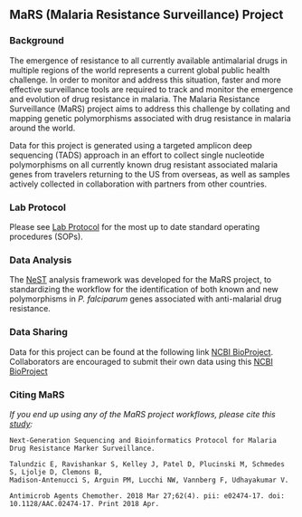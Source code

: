 ## MaRS (Malaria Resistance Surveillance) Project

### Background
The emergence of resistance to all currently available antimalarial drugs in multiple regions of the world represents a current global public health challenge. In order to monitor and address this situation, faster and more effective surveillance tools are required to track and monitor the emergence and evolution of drug resistance in malaria. The Malaria Resistance Surveillance (MaRS) project aims to address this challenge by collating and mapping genetic polymorphisms associated with drug resistance in malaria around the world.

Data for this project is generated using a targeted amplicon deep sequencing (TADS) approach in an effort to collect single nucleotide polymorphisms on all currently known drug resistant associated malaria genes from travelers returning to the US from overseas, as well as samples actively collected in collaboration with partners from other countries.

### Lab Protocol

Please see [Lab Protocol](https://github.com/CDCgov/MaRS/tree/master/lab_sop) for the most up to date standard operating procedures (SOPs).

### Data Analysis

The [NeST](https://github.com/CDCgov/NeST) analysis framework was developed for the MaRS project, to standardizing the workflow for the identification of both known and new polymorphisms in _P. falciparum_ genes associated with anti-malarial drug resistance.  

### Data Sharing

Data for this project can be found at the following link [NCBI BioProject](https://www.ncbi.nlm.nih.gov/bioproject/?term=PRJNA428490). Collaborators are encouraged to submit their own data using this [NCBI BioProject](https://www.ncbi.nlm.nih.gov/bioproject/?term=PRJNA428490)


### Citing MaRS

*If you end up using any of the MaRS project workflows, please cite this [study](https://www.ncbi.nlm.nih.gov/pubmed/29439965):*

```
Next-Generation Sequencing and Bioinformatics Protocol for Malaria Drug Resistance Marker Surveillance.

Talundzic E, Ravishankar S, Kelley J, Patel D, Plucinski M, Schmedes S, Ljolje D, Clemons B,
Madison-Antenucci S, Arguin PM, Lucchi NW, Vannberg F, Udhayakumar V.

Antimicrob Agents Chemother. 2018 Mar 27;62(4). pii: e02474-17. doi: 10.1128/AAC.02474-17. Print 2018 Apr.
